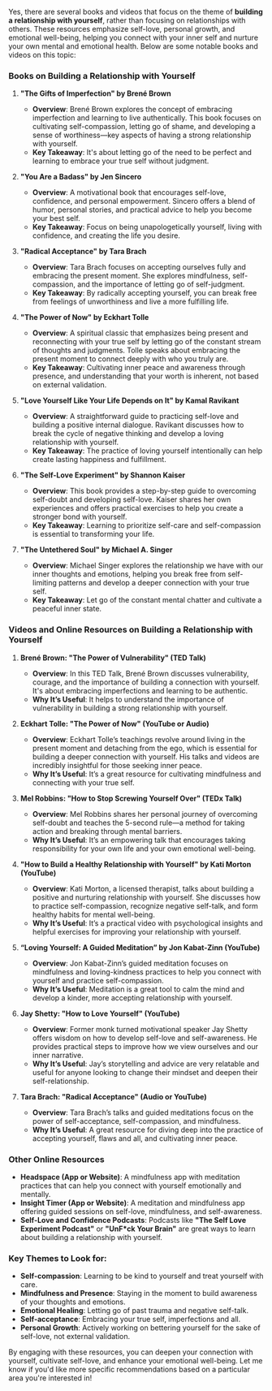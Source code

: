 Yes, there are several books and videos that focus on the theme of **building a relationship with yourself**, rather than focusing on relationships with others. These resources emphasize self-love, personal growth, and emotional well-being, helping you connect with your inner self and nurture your own mental and emotional health. Below are some notable books and videos on this topic:

### **Books on Building a Relationship with Yourself**

1. **"The Gifts of Imperfection" by Brené Brown**
   - **Overview**: Brené Brown explores the concept of embracing imperfection and learning to live authentically. This book focuses on cultivating self-compassion, letting go of shame, and developing a sense of worthiness—key aspects of having a strong relationship with yourself.
   - **Key Takeaway**: It's about letting go of the need to be perfect and learning to embrace your true self without judgment.

2. **"You Are a Badass" by Jen Sincero**
   - **Overview**: A motivational book that encourages self-love, confidence, and personal empowerment. Sincero offers a blend of humor, personal stories, and practical advice to help you become your best self.
   - **Key Takeaway**: Focus on being unapologetically yourself, living with confidence, and creating the life you desire.

3. **"Radical Acceptance" by Tara Brach**
   - **Overview**: Tara Brach focuses on accepting ourselves fully and embracing the present moment. She explores mindfulness, self-compassion, and the importance of letting go of self-judgment.
   - **Key Takeaway**: By radically accepting yourself, you can break free from feelings of unworthiness and live a more fulfilling life.

4. **"The Power of Now" by Eckhart Tolle**
   - **Overview**: A spiritual classic that emphasizes being present and reconnecting with your true self by letting go of the constant stream of thoughts and judgments. Tolle speaks about embracing the present moment to connect deeply with who you truly are.
   - **Key Takeaway**: Cultivating inner peace and awareness through presence, and understanding that your worth is inherent, not based on external validation.

5. **"Love Yourself Like Your Life Depends on It" by Kamal Ravikant**
   - **Overview**: A straightforward guide to practicing self-love and building a positive internal dialogue. Ravikant discusses how to break the cycle of negative thinking and develop a loving relationship with yourself.
   - **Key Takeaway**: The practice of loving yourself intentionally can help create lasting happiness and fulfillment.

6. **"The Self-Love Experiment" by Shannon Kaiser**
   - **Overview**: This book provides a step-by-step guide to overcoming self-doubt and developing self-love. Kaiser shares her own experiences and offers practical exercises to help you create a stronger bond with yourself.
   - **Key Takeaway**: Learning to prioritize self-care and self-compassion is essential to transforming your life.

7. **"The Untethered Soul" by Michael A. Singer**
   - **Overview**: Michael Singer explores the relationship we have with our inner thoughts and emotions, helping you break free from self-limiting patterns and develop a deeper connection with your true self.
   - **Key Takeaway**: Let go of the constant mental chatter and cultivate a peaceful inner state.

### **Videos and Online Resources on Building a Relationship with Yourself**

1. **Brené Brown: "The Power of Vulnerability" (TED Talk)**
   - **Overview**: In this TED Talk, Brené Brown discusses vulnerability, courage, and the importance of building a connection with yourself. It's about embracing imperfections and learning to be authentic.
   - **Why It’s Useful**: It helps to understand the importance of vulnerability in building a strong relationship with yourself.

2. **Eckhart Tolle: "The Power of Now" (YouTube or Audio)**
   - **Overview**: Eckhart Tolle’s teachings revolve around living in the present moment and detaching from the ego, which is essential for building a deeper connection with yourself. His talks and videos are incredibly insightful for those seeking inner peace.
   - **Why It’s Useful**: It’s a great resource for cultivating mindfulness and connecting with your true self.

3. **Mel Robbins: "How to Stop Screwing Yourself Over" (TEDx Talk)**
   - **Overview**: Mel Robbins shares her personal journey of overcoming self-doubt and teaches the 5-second rule—a method for taking action and breaking through mental barriers.
   - **Why It’s Useful**: It’s an empowering talk that encourages taking responsibility for your own life and your own emotional well-being.

4. **"How to Build a Healthy Relationship with Yourself" by Kati Morton (YouTube)**
   - **Overview**: Kati Morton, a licensed therapist, talks about building a positive and nurturing relationship with yourself. She discusses how to practice self-compassion, recognize negative self-talk, and form healthy habits for mental well-being.
   - **Why It’s Useful**: It’s a practical video with psychological insights and helpful exercises for improving your relationship with yourself.

5. **“Loving Yourself: A Guided Meditation” by Jon Kabat-Zinn (YouTube)**
   - **Overview**: Jon Kabat-Zinn’s guided meditation focuses on mindfulness and loving-kindness practices to help you connect with yourself and practice self-compassion.
   - **Why It’s Useful**: Meditation is a great tool to calm the mind and develop a kinder, more accepting relationship with yourself.

6. **Jay Shetty: "How to Love Yourself" (YouTube)**
   - **Overview**: Former monk turned motivational speaker Jay Shetty offers wisdom on how to develop self-love and self-awareness. He provides practical steps to improve how we view ourselves and our inner narrative.
   - **Why It’s Useful**: Jay’s storytelling and advice are very relatable and useful for anyone looking to change their mindset and deepen their self-relationship.

7. **Tara Brach: "Radical Acceptance" (Audio or YouTube)**
   - **Overview**: Tara Brach’s talks and guided meditations focus on the power of self-acceptance, self-compassion, and mindfulness.
   - **Why It’s Useful**: A great resource for diving deep into the practice of accepting yourself, flaws and all, and cultivating inner peace.

### **Other Online Resources**

- **Headspace (App or Website)**: A mindfulness app with meditation practices that can help you connect with yourself emotionally and mentally.
- **Insight Timer (App or Website)**: A meditation and mindfulness app offering guided sessions on self-love, mindfulness, and self-awareness.
- **Self-Love and Confidence Podcasts**: Podcasts like **"The Self Love Experiment Podcast"** or **"UnF*ck Your Brain"** are great ways to learn about building a relationship with yourself.

### **Key Themes to Look for:**
- **Self-compassion**: Learning to be kind to yourself and treat yourself with care.
- **Mindfulness and Presence**: Staying in the moment to build awareness of your thoughts and emotions.
- **Emotional Healing**: Letting go of past trauma and negative self-talk.
- **Self-acceptance**: Embracing your true self, imperfections and all.
- **Personal Growth**: Actively working on bettering yourself for the sake of self-love, not external validation.

By engaging with these resources, you can deepen your connection with yourself, cultivate self-love, and enhance your emotional well-being. Let me know if you'd like more specific recommendations based on a particular area you're interested in!


